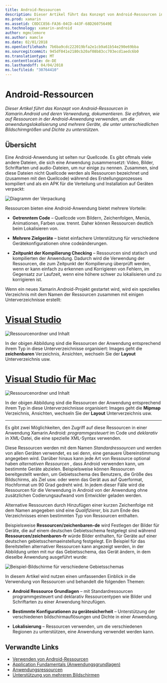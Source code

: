 ```yaml
---
title: Android-Ressourcen
description: Dieser Artikel führt das Konzept von Android-Ressourcen in Xamarin.Android und deren Verwendung, dokumentieren. Sie erfahren, wie auf Ressourcen in der Android-Anwendung verwenden, um die anwendungslokalisierung und mehrere Geräte, die unter unterschiedlichen Bildschirmgrößen und Dichte zu unterstützen.
ms.prod: xamarin
ms.assetid: C0DCC856-FA36-04CD-443F-68D26075649E
ms.technology: xamarin-android
author: mgmclemore
ms.author: mamcle
ms.date: 02/01/2018
ms.openlocfilehash: 7b6ba9cdc222019bfa2e1cb9a61b54e290e69bba
ms.sourcegitcommit: 945df041e2180cb20af08b83cc703ecd1aedc6b0
ms.translationtype: MT
ms.contentlocale: de-DE
ms.lasthandoff: 04/04/2018
ms.locfileid: "30764410"
---
```

# <a name="android-resources"></a>Android-Ressourcen

_Dieser Artikel führt das Konzept von Android-Ressourcen in Xamarin.Android und deren Verwendung, dokumentieren. Sie erfahren, wie auf Ressourcen in der Android-Anwendung verwenden, um die anwendungslokalisierung und mehrere Geräte, die unter unterschiedlichen Bildschirmgrößen und Dichte zu unterstützen._


## <a name="overview"></a>Übersicht

Eine Android-Anwendung ist selten nur Quellcode. Es gibt oftmals viele andere Dateien, die sich eine Anwendung zusammensetzt: Video, Bilder, Schriftarten und audio-Dateien, um nur einige zu nennen. Zusammen, sind diese Dateien nicht Quellcode werden als Ressourcen bezeichnet und (zusammen mit den Quellcode) während des Erstellungsprozesses kompiliert und als ein APK für die Verteilung und Installation auf Geräten verpackt:

![Diagramm der Verpackung](images/packaging-diagram.png)

Ressourcen bieten eine Android-Anwendung bietet mehrere Vorteile:

-  **Getrenntem Code** &ndash; Quellcode vom Bildern, Zeichenfolgen, Menüs, Animationen, Farben usw. trennt. Daher können Ressourcen deutlich beim Lokalisieren von.

-  **Mehrere Zielgeräte** &ndash; bietet einfachere Unterstützung für verschiedene Gerätekonfigurationen ohne codeänderungen.

-  **Zeitpunkt der Kompilierung Checking** &ndash; Ressourcen sind statisch und kompilierten der Anwendung. Dadurch wird die Verwendung der Ressourcen, die zum Zeitpunkt der Kompilierung überprüft werden, wenn er kann einfach zu erkennen und Korrigieren von Fehlern, im Gegensatz zur Laufzeit, wenn eine höhere schwer zu lokalisieren und zu korrigieren ist.

Wenn ein neues Xamarin.Android-Projekt gestartet wird, wird ein spezielles Verzeichnis mit dem Namen der Ressourcen zusammen mit einigen Unterverzeichnisse erstellt:

# <a name="visual-studiotabvswin"></a>[Visual Studio](#tab/vswin)

![Ressourcenordner und Inhalt](images/resources-folder-vs.png)

In der obigen Abbildung sind die Ressourcen der Anwendung entsprechend ihrem Typ in diese Unterverzeichnisse organisiert: Images geht die **zeichenbaren** Verzeichnis, Ansichten, wechseln Sie der **Layout** Unterverzeichnis usw.
 
# <a name="visual-studio-for-mactabvsmac"></a>[Visual Studio für Mac](#tab/vsmac)

![Ressourcenordner und Inhalt](images/resources-folder-xs.png)

In der obigen Abbildung sind die Ressourcen der Anwendung entsprechend ihrem Typ in diese Unterverzeichnisse organisiert: Images geht die **Mipmap** Verzeichnis, Ansichten, wechseln Sie der **Layout** Unterverzeichnis usw.
 
-----

Es gibt zwei Möglichkeiten, den Zugriff auf diese Ressourcen in einer Anwendung Xamarin.Android: *programmgesteuert* im Code und *deklarativ* in XML-Datei, die eine spezielle XML-Syntax verwenden.

Diese Ressourcen werden mit dem Namen *Standardressourcen* und werden von allen Geräten verwendet, es sei denn, eine genauere Übereinstimmung angegeben wird. Darüber hinaus kann jede Art von Ressource optional haben *alternativen Ressourcen* , dass Android verwenden kann, um bestimmte Geräte abzielen. Beispielsweise können Ressourcen bereitgestellt werden, um Gebietsschema des Benutzers, die Größe des Bildschirms, als Ziel usw. oder wenn das Gerät aus auf Querformat, Hochformat um 90 Grad gedreht wird. In jedem dieser Fälle wird die Ressourcen für die Verwendung in Android von der Anwendung ohne zusätzlichen Codierungsaufwand vom Entwickler geladen werden.

Alternative Ressourcen durch Hinzufügen einer kurzen Zeichenfolge mit dem Namen angegeben sind eine *Qualifizierer*, bis zum Ende des Verzeichnisses einen bestimmten Typ von Ressourcen enthalten.

Beispielsweise **Ressourcen/zeichenbaren-de** wird Festlegen der Bilder für Geräte, die auf einem deutschen Gebietsschema festgelegt sind während **Ressourcen/zeichenbaren-fr** würde Bilder enthalten, für Geräte auf einer deutschen gebietsschemaeinstellung festgelegt. Ein Beispiel für das Bereitstellen alternativer Ressourcen kann angezeigt werden, in der Abbildung unten mit nur das Gebietsschema, das Gerät ändern, in dem dieselbe Anwendung ausgeführt wurde:

![Beispiel-Bildschirme für verschiedene Gebietsschemas](images/localized-screenshots.png)

In diesem Artikel wird nutzen einen umfassenden Einblick in die Verwendung von Ressourcen und behandelt die folgenden Themen:

-  **Android Ressource Grundlagen** &ndash; mit Standardressourcen programmgesteuert und deklarativ Ressourcentypen wie Bilder und Schriftarten zu einer Anwendung hinzufügen.

-  **Bestimmte Konfigurationen zu gerätesicherheit** &ndash; Unterstützung der verschiedenen bildschirmauflösungen und Dichte in einer Anwendung.

-  **Lokalisierung** &ndash; Ressourcen verwenden, um die verschiedenen Regionen zu unterstützen, eine Anwendung verwendet werden kann.


## <a name="related-links"></a>Verwandte Links

- [Verwenden von Android-Ressourcen](~/android/app-fundamentals/resources-in-android/android-assets.md)
- [Application Fundamentals (Anwendungsgrundlagen)](http://developer.android.com/guide/topics/fundamentals.html)
- [Anwendungsressourcen](http://developer.android.com/guide/topics/resources/index.html)
- [Unterstützung von mehreren Bildschirmen](http://developer.android.com/guide/practices/screens_support.html)
